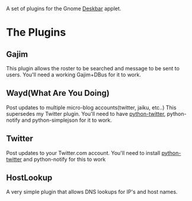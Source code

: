 A set of plugins for the Gnome [Deskbar](http://raphael.slinckx.net/deskbar/) applet.

# The Plugins
## Gajim
This plugin allows the roster to be searched and message to be sent to users. You'll need a working Gajim+DBus for it to work.

## Wayd(What Are You Doing)
Post updates to multiple micro-blog accounts(twitter, jaiku, etc..)  This supersedes my Twitter plugin.  You'll need to have [python-twitter](http://code.google.com/p/python-twitter/), python-notify and python-simplejson for it to work.

## Twitter
Post updates to your Twitter.com account.  You'll need to install [python-twitter](http://code.google.com/p/python-twitter/) and python-notify for this to work

## HostLookup
A very simple plugin that allows DNS lookups for IP's and host names.

